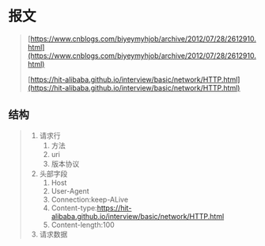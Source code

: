 # 报文

> [https://www.cnblogs.com/biyeymyhjob/archive/2012/07/28/2612910.html](https://www.cnblogs.com/biyeymyhjob/archive/2012/07/28/2612910.html)
>
> [https://hit-alibaba.github.io/interview/basic/network/HTTP.html](https://hit-alibaba.github.io/interview/basic/network/HTTP.html)

## 结构

> 1. 请求行
>    1. 方法
>    2. uri
>    3. 版本协议
> 2. 头部字段
>    1. Host
>    2. User-Agent
>    3. Connection:keep-ALive
>    4. Content-type:https://hit-alibaba.github.io/interview/basic/network/HTTP.html
>    5. Content-length:100
> 3. 请求数据



